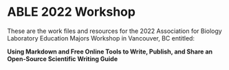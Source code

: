 # ABLE 2022 Workshop

These are the work files and resources for the 2022 Association for Biology Laboratory Education Majors Workshop in Vancouver, BC entitled:

__Using Markdown and Free Online Tools to Write, Publish, and Share an Open-Source Scientific Writing Guide__


